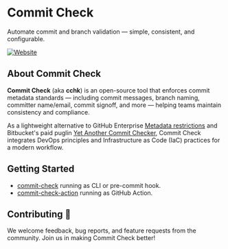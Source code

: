 # Commit Check

Automate commit and branch validation — simple, consistent, and configurable.

[![Website](https://img.shields.io/static/v1?label=Website&message=commit-check.github.io&color=2c9ccd&logo=git&logoColor=white)](https://commit-check.github.io)

## About Commit Check

**Commit Check** (aka **cchk**) is an open-source tool that enforces commit metadata standards — including commit messages, branch naming, committer name/email, commit signoff, and more — helping teams maintain consistency and compliance.

As a lightweight alternative to GitHub Enterprise [Metadata restrictions](https://docs.github.com/en/enterprise-server@3.11/repositories/configuring-branches-and-merges-in-your-repository/managing-rulesets/available-rules-for-rulesets#metadata-restrictions) and Bitbucket's paid puglin [Yet Another Commit Checker](https://marketplace.atlassian.com/apps/1211854/yet-another-commit-checker?tab=overview&hosting=datacenter), Commit Check integrates DevOps principles and Infrastructure as Code (IaC) practices for a modern workflow.

## Getting Started

* [commit-check](https://github.com/commit-check/commit-check) running as CLI or pre-commit hook.
* [commit-check-action](https://github.com/commit-check/commit-check-action) running as GitHub Action.

## Contributing 💪

We welcome feedback, bug reports, and feature requests from the community. Join us in making Commit Check better!

